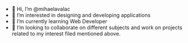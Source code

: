 - 👋 Hi, I’m @mihaelavalac
- 👀 I’m interested in designing and developing applications
- 🌱 I’m currently learning Web Developer
- 💞️ I’m looking to collaborate on different subjects and  work on projects related to my interest filed mentioned above.

<!---
mihaelavalac/mihaelavalac is a ✨ special ✨ repository because its `README.md` (this file) appears on your GitHub profile.
You can click the Preview link to take a look at your changes.
--->
